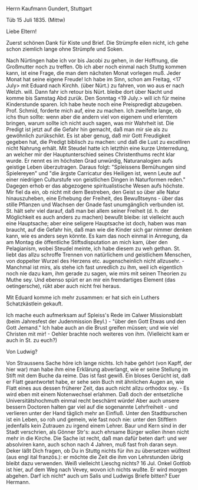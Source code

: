 Herrn Kaufmann Gundert, Stuttgart

 Tüb 15 Juli 1835. (Mittw)

Liebe Eltern!

Zuerst schönen Dank für Kiste und Brief. Die Strümpfe eilen nicht, ich gehe schon ziemlich lange ohne Strümpfe und Soken.

Nach Nürtingen habe ich vor bis Jacobi zu gehen, in der Hoffnung, die Großmutter noch zu treffen. Ob ich aber noch einmal nach Stuttg kommen kann, ist eine Frage, die man dem nächsten Monat vorlegen muß. Jeder Monat hat seine eigene Freude! Ich habe im Sinn, schon am Freitag, <17 July> mit Eduard nach Kirchh. (über Nürt.) zu fahren, von wo aus er nach Welzh. will. Dann fahr ich retour bis Nürt. bleibe dort über Nacht und komme bis Samstag Abd zurük. Den Sonntag <19 July.> will ich für meine Kinderstunde sparen. 
Ich habe heute noch eine Preispredigt abzugeben. Prof. Schmid, forderte mich auf, eine zu machen. Ich zweifelte lange, ob ichs thun sollte: wenn aber die andern viel von eigenem und erlerntem bringen, warum sollte ich nicht auch sagen, was mir Wahrheit ist. Die Predigt ist jetzt auf die Gefahr hin gemacht, daß man mir sie als zu gewöhnlich zurükschikt. Es ist aber genug, daß mir Gott Freudigkeit gegeben hat, die Predigt biblisch zu machen: und daß die Lust zu excelliren nicht Nahrung erhält. 
Mit Steudel hatte ich letzthin eine kurze Unterredung, an welcher mir der Hauptunterschied seines Christenthums recht klar wurde. Er nennt es im höchsten Grad unwürdig, Naturanalogien aufs geistige Leben überzutragen. Daraus folgt: "Spleissens Bemühungen sind Spielereyen" und "die ärgste Carricatur des Heiligen ist, wenn Leute auf einer niedrigen Culturstufe von geistlichen Dingen in Naturformen reden." Dagegen erhob er das abgezogene spiritualistische Wesen aufs höchste. Mir fiel da ein, ob nicht mit dem Bestreben, den Geist so über alle Natur hinauszuheben, eine Erhebung der Freiheit, des Bewußtseyns - über das stille Pflanzen und Wachsen der Gnade fast unumgänglich verbunden ist. St. hält sehr viel darauf, daß man bei allem seiner Freiheit (d. h. der Möglichkeit es auch anders zu machen) bewußt bleibe: ist vielleicht auch eine Hauptsache; aber eine seligere Hauptsache ist doch, haben was man braucht, auf die Gefahr hin, daß man wie die Kinder sich gar nimmer denken kann, wie es anders seyn könnte. Es kam das noch einmal in Anregung, da am Montag die öffentliche Stiftsdisputation an mich kam, über den Pelagianism, wobei Steudel meinte, ich habe diesem zu weh gethan. St. liebt das allzu schroffe Trennen von natürlichem und geistlichem Menschen, von doppelter Wurzel des Herzens etc. augenscheinlich nicht allzusehr. - Manchmal ist mirs, als stehe ich fast unredlich zu ihm, weil ich eigentlich noch nie dazu kam, ihm gerade zu sagen, wie mirs mit seinen Theorien zu Muthe sey. Und ebenso spürt er an mir ein fremdartiges Element (das oetingersche), rükt aber auch nicht frei heraus.

Mit Eduard komme ich mehr zusammen: er hat sich ein Luthers Schatzkästlein gekauft.

Ich mache euch aufmerksam auf Spleiss's Rede im Calwer Missionsblatt (beim Jahresfest der Judenmission Beyl.) - "über den Gott Etwas und den Gott Jemand." Ich habe auch an die Brust greifen müssen; und wie viel Christen mit mir! - Oehler brachte noch weiteres von ihm. (Vielleicht kam er auch in St. zu euch?)

Von Ludwig?

Von Straussens Sache höre ich lange nichts. Ich habe gehört (von Kapff, der hier war) man habe ihm eine Erklärung abverlangt, wie er seine Stellung im Stift mit dem Buche da reime. Das ist fast gewiß. Ein bloses Gerücht ist, daß er Flatt geantwortet habe, er sehe sein Buch mit ähnlichen Augen an, wie Flatt eines aus dessen früherer Zeit, das auch nicht allzu orthodox sey. - Es wird eben mit einem Notenwechsel erlahmen. Daß doch der entsetzliche Universitätshochmuth einmal recht beschämt würde! Aber auch unsere bessern Doctoren halten gar viel auf die sogenannte Lehrfreiheit - und verlieren unter der Hand täglich mehr an Einfluß. Unter den Stadtburschen ist ein Leben, so roh und gemein, wie fast noch nie: unter den Stiftlern jedenfalls kein Zutrauen zu irgend einem Lehrer. Baur und Kern sind in der Stadt verschrien, als Gönner Str's: auch ehrsame Bürger wollen ihnen nicht mehr in die Kirche. Die Sache ist recht, daß man dafür beten darf: und wer absolviren kann, auch schon nach 4 Jahren, muß fast froh daran seyn. 
Deker läßt Dich fragen, ob Du in Stuttg nichts für ihn zu übersetzen wüßtest (aus engl ital französ.): er möchte die Zeit die ihm von Lehrstunden übrig bleibt dazu verwenden. Weiß vielleicht Lieschg nichts? 
16 Jul. Onkel Gottlob ist hier, auf dem Weg nach Vevey, wovon ich nichts wußte. Er wird morgen abgehen. Darf ich nicht* auch um Salis und Ludwigs Briefe bitten?
 Euer Hermann.
